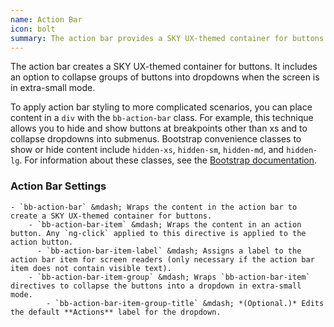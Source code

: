 ```yaml
---
name: Action Bar
icon: bolt
summary: The action bar provides a SKY UX-themed container for buttons that can collapse when the screen is in extra-small mode.
---
```


The action bar creates a SKY UX-themed container for buttons. It includes an option to collapse groups of buttons into dropdowns when the screen is in extra-small mode.

To apply action bar styling to more complicated scenarios, you can place content in a `div` with the `bb-action-bar` class. For example, this technique allows you to hide and show buttons at breakpoints other than xs and to collapse dropdowns into submenus. Bootstrap convenience classes to show or hide content include `hidden-xs`, `hidden-sm`, `hidden-md`, and `hidden-lg`. For information about these classes, see the [Bootstrap documentation](http://getbootstrap.com/css/#responsive-utilities-classes).

### Action Bar Settings ###
    - `bb-action-bar` &mdash; Wraps the content in the action bar to create a SKY UX-themed container for buttons.
        - `bb-action-bar-item` &mdash; Wraps the content in an action button. Any `ng-click` applied to this directive is applied to the action button.
          - `bb-action-bar-item-label` &mdash; Assigns a label to the action bar item for screen readers (only necessary if the action bar item does not contain visible text).
        - `bb-action-bar-item-group` &mdash; Wraps `bb-action-bar-item` directives to collapse the buttons into a dropdown in extra-small mode. 
            - `bb-action-bar-item-group-title` &mdash; *(Optional.)* Edits the default **Actions** label for the dropdown.
